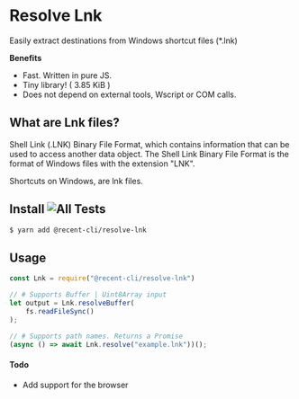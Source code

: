 # Resolve Lnk

Easily extract destinations from Windows shortcut files (*.lnk)



**Benefits**

- Fast. Written in pure JS. 
- Tiny library! ( 3.85 KiB )
- Does not depend on external tools, Wscript or COM calls. 



## What are Lnk files?

Shell Link (.LNK) Binary File Format, which contains information that can be used to access another data object. The Shell Link Binary File Format is the format of Windows files with the extension "LNK".

Shortcuts on Windows, are lnk files. 



## Install ![All Tests](https://github.com/ashbeats/resolve-lnk/workflows/All%20Tests/badge.svg)

```bash
$ yarn add @recent-cli/resolve-lnk
```



## Usage

```javascript
const Lnk = require("@recent-cli/resolve-lnk")

// # Supports Buffer | Uint8Array input
let output = Lnk.resolveBuffer(
    fs.readFileSync()
); 

// # Supports path names. Returns a Promise
(async () => await Lnk.resolve("example.lnk"))();

```





#### Todo

- Add support for the browser	
